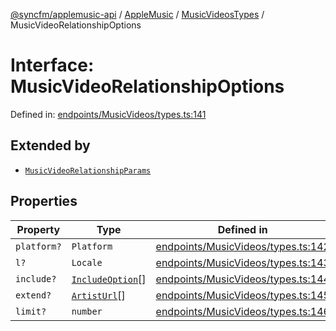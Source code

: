 [@syncfm/applemusic-api](../../../../../../globals.md) / [AppleMusic](../../../index.md) / [MusicVideosTypes](../index.md) / MusicVideoRelationshipOptions

# Interface: MusicVideoRelationshipOptions

Defined in: [endpoints/MusicVideos/types.ts:141](https://github.com/sync-fm/applemusic-api/blob/9471caba6a6b5bc92263ffc6e5d9c04672ec1f7f/src/endpoints/MusicVideos/types.ts#L141)

## Extended by

- [`MusicVideoRelationshipParams`](MusicVideoRelationshipParams.md)

## Properties

| Property | Type | Defined in |
| ------ | ------ | ------ |
| <a id="platform"></a> `platform?` | `Platform` | [endpoints/MusicVideos/types.ts:142](https://github.com/sync-fm/applemusic-api/blob/9471caba6a6b5bc92263ffc6e5d9c04672ec1f7f/src/endpoints/MusicVideos/types.ts#L142) |
| <a id="l"></a> `l?` | `Locale` | [endpoints/MusicVideos/types.ts:143](https://github.com/sync-fm/applemusic-api/blob/9471caba6a6b5bc92263ffc6e5d9c04672ec1f7f/src/endpoints/MusicVideos/types.ts#L143) |
| <a id="include"></a> `include?` | [`IncludeOption`](../enumerations/IncludeOption.md)[] | [endpoints/MusicVideos/types.ts:144](https://github.com/sync-fm/applemusic-api/blob/9471caba6a6b5bc92263ffc6e5d9c04672ec1f7f/src/endpoints/MusicVideos/types.ts#L144) |
| <a id="extend"></a> `extend?` | [`ArtistUrl`](../enumerations/ExtendOption.md#artisturl)[] | [endpoints/MusicVideos/types.ts:145](https://github.com/sync-fm/applemusic-api/blob/9471caba6a6b5bc92263ffc6e5d9c04672ec1f7f/src/endpoints/MusicVideos/types.ts#L145) |
| <a id="limit"></a> `limit?` | `number` | [endpoints/MusicVideos/types.ts:146](https://github.com/sync-fm/applemusic-api/blob/9471caba6a6b5bc92263ffc6e5d9c04672ec1f7f/src/endpoints/MusicVideos/types.ts#L146) |

